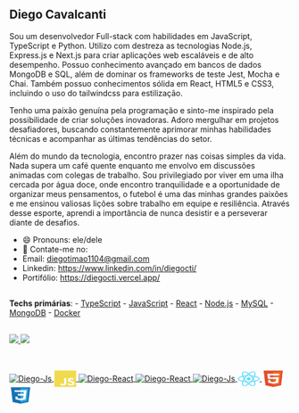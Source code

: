 ## Diego Cavalcanti

Sou um desenvolvedor Full-stack com habilidades em JavaScript, TypeScript e Python. Utilizo com destreza as tecnologias Node.js, Express.js e Next.js para criar aplicações web escaláveis e de alto desempenho. Possuo conhecimento avançado em bancos de dados MongoDB e SQL, além de dominar os frameworks de teste Jest, Mocha e Chai. Também possuo conhecimentos sólida em React, HTML5 e CSS3, incluindo o uso do tailwindcss para estilização.

Tenho uma paixão genuína pela programação e sinto-me inspirado pela possibilidade de criar soluções inovadoras. Adoro mergulhar em projetos desafiadores, buscando constantemente aprimorar minhas habilidades técnicas e acompanhar as últimas tendências do setor.

Além do mundo da tecnologia, encontro prazer nas coisas simples da vida. Nada supera um café quente enquanto me envolvo em discussões animadas com colegas de trabalho. Sou privilegiado por viver em uma ilha cercada por água doce, onde encontro tranquilidade e a oportunidade de organizar meus pensamentos, o futebol é uma das minhas grandes paixões e me ensinou valiosas lições sobre trabalho em equipe e resiliência. Através desse esporte, aprendi a importância de nunca desistir e a perseverar diante de desafios. 



- 😄 Pronouns: ele/dele
- 💬 Contate-me no: 
- Email: diegotimao1104@gmail.com
- Linkedin: https://www.linkedin.com/in/diegocti/
- Portifólio: https://diegocti.vercel.app/

##

**Techs primárias**: - [TypeScript](https://www.typescriptlang.org/) - [JavaScript](https://developer.mozilla.org/en-US/docs/Web/JavaScript) - [React](https://reactjs.org/) - [Node.js](https://nodejs.org/) - [MySQL](https://www.mysql.com/) - [MongoDB](https://www.mongodb.com/) - [Docker](https://www.docker.com/)

## 
<div style="display: inline_block">
  <a href="diegotimao">
  <img height="155em" src="https://github-readme-stats.vercel.app/api?username=diegotimao&show_icons=true&theme=buefy&include_all_commits=true&count_private=false"/>
  <img height="155em" src="https://github-readme-stats.vercel.app/api/top-langs/?username=diegotimao&layout=compact&langs_count=16&theme=buefy"/>
</div>
  
 ## 
    
<div style="display: inline_block align: "center""><br>
 <img align="center" alt="Diego-Js" height="30" width="40" src="https://cdn.jsdelivr.net/gh/devicons/devicon/icons/nodejs/nodejs-original.svg" />
<img align="center" alt="Diego-Js" height="30" width="40" src="https://raw.githubusercontent.com/devicons/devicon/master/icons/javascript/javascript-plain.svg">
<img  align="center" alt="Diego-React" height="30" width="40" src="https://cdn.jsdelivr.net/gh/devicons/devicon/icons/typescript/typescript-original.svg" />
<img align="center" alt="Diego-React" height="30" width="40" src="https://cdn.jsdelivr.net/gh/devicons/devicon/icons/mysql/mysql-plain-wordmark.svg" />
<img align="center" alt="Diego-Js" height="30" width="40" src="https://cdn.jsdelivr.net/gh/devicons/devicon/icons/docker/docker-original-wordmark.svg" />
<img align="center" alt="Diego-React" height="30" width="40" src="https://raw.githubusercontent.com/devicons/devicon/master/icons/react/react-original.svg">
  <img align="center" alt="Diego-HTML" height="30" width="40" src="https://raw.githubusercontent.com/devicons/devicon/master/icons/html5/html5-original.svg">
  <img align="center" alt="Rafa-CSS" height="30" width="40" src="https://raw.githubusercontent.com/devicons/devicon/master/icons/css3/css3-original.svg">
</div>
